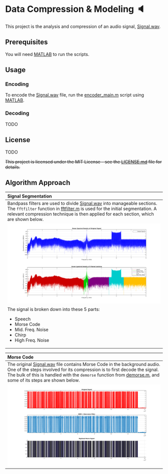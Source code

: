 # Data Compression & Modeling :speaker:

This project is the analysis and compression of an audio signal, [Signal.wav](./includes/Signal.wav).


## Prerequisites

You will need [MATLAB](http://www.mathworks.com/products/matlab/) to run the scripts.


## Usage

### Encoding
To encode the [Signal.wav](./includes/Signal.wav) file, run the [encoder_main.m](./encoder_main.m) script using [MATLAB](http://www.mathworks.com/products/matlab/).

### Decoding
TODO


## License

TODO

~~This project is licensed under the MIT License - see the [LICENSE.md](./LICENSE.md) file for details.~~


## Algorithm Approach

|Signal Segmentation|
|:---|
|Bandpass filters are used to divide [Signal.wav](./includes/Signal.wav) into manageable sections. The `fftfilter` function in [fftfilter.m](./includes/fftfilter.m) is used for the initial segmentation. A relevant compression technique is then applied for each section, which are shown below.|
|![](./doc/filtered-sections.png)|
|The signal is broken down into these 5 parts:<ul><li>Speech</li><li>Morse Code</li><li>Mid. Freq. Noise</li><li>Chirp</li><li>High Freq. Noise</li></ul>|

|Morse Code|
|:---|
|The original [Signal.wav](./includes/Signal.wav) file contains Morse Code in the background audio. One of the steps involved for its compression is to first decode the signal. The bulk of this is handled with the `demorse` function from [demorse.m](./includes/demorse.m), and some of its steps are shown below.|
|![](./doc/morse-signal.png)|
